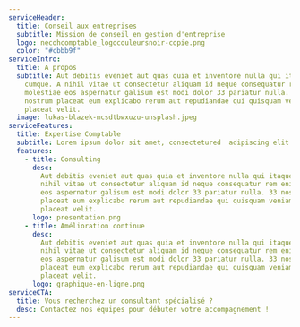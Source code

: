 ```yaml
---
serviceHeader:
  title: Conseil aux entreprises
  subtitle: Mission de conseil en gestion d'entreprise
  logo: necohcomptable_logocouleursnoir-copie.png
  color: "#cbbb9f"
serviceIntro:
  title: A propos
  subtitle: Aut debitis eveniet aut quas quia et inventore nulla qui itaque
    cumque. A nihil vitae ut consectetur aliquam id neque consequatur rem enim
    molestiae eos aspernatur galisum est modi dolor 33 pariatur nulla. 33
    nostrum placeat eum explicabo rerum aut repudiandae qui quisquam veniam qui
    placeat velit.
  image: lukas-blazek-mcsdtbwxuzu-unsplash.jpeg
serviceFeatures:
  title: Expertise Comptable
  subtitle: Lorem ipsum dolor sit amet, consectetured  adipiscing elit.
  features:
    - title: Consulting
      desc:
        Aut debitis eveniet aut quas quia et inventore nulla qui itaque cumque. A
        nihil vitae ut consectetur aliquam id neque consequatur rem enim molestiae
        eos aspernatur galisum est modi dolor 33 pariatur nulla. 33 nostrum
        placeat eum explicabo rerum aut repudiandae qui quisquam veniam qui
        placeat velit.
      logo: presentation.png
    - title: Amélioration continue
      desc:
        Aut debitis eveniet aut quas quia et inventore nulla qui itaque cumque. A
        nihil vitae ut consectetur aliquam id neque consequatur rem enim molestiae
        eos aspernatur galisum est modi dolor 33 pariatur nulla. 33 nostrum
        placeat eum explicabo rerum aut repudiandae qui quisquam veniam qui
        placeat velit.
      logo: graphique-en-ligne.png
serviceCTA:
  title: Vous recherchez un consultant spécialisé ?
  desc: Contactez nos équipes pour débuter votre accompagnement !
---
```

